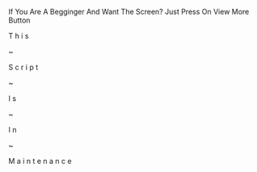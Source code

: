 If You Are A Begginger And Want The Screen?
Just Press On View More Button

T h i s

~ 

S c r i p t

~

I s

~

I n 

~

M a i n t e n a n c e  














